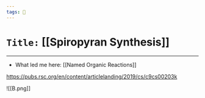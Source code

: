 ```yaml
---
tags: 🧪
---
```

# `Title:` [[Spiropyran Synthesis]]
--- 

- What led me here: [[Named Organic Reactions]]

https://pubs.rsc.org/en/content/articlelanding/2019/cs/c9cs00203k

![[B.png]]